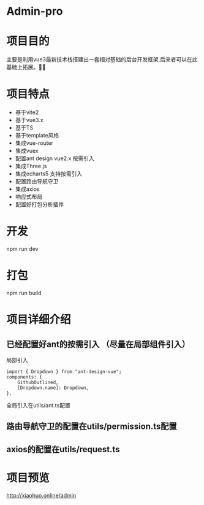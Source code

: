 # Admin-pro

# 项目目的

主要是利用vue3最新技术栈搭建出一套相对基础的后台开发框架,后来者可以在此基础上拓展。

# 项目特点

* 基于vite2
* 基于vue3.x
* 基于TS
* 基于template风格
* 集成vue-router
* 集成vuex
* 配置ant design vue2.x 按需引入
* 集成Three.js
* 集成echarts5 支持按需引入
* 配置路由导航守卫
* 集成axios
* 响应式布局
* 配置好打包分析插件

# 开发

npm run dev

# 打包

npm run build

# 项目详细介绍

## 已经配置好ant的按需引入 （尽量在局部组件引入）

局部引入

```
import { Dropdown } from "ant-design-vue";
components: {
    GithubOutlined,
    [Dropdown.name]: Dropdown,
},
```

全局引入在utils/ant.ts配置

## 路由导航守卫的配置在utils/permission.ts配置

## axios的配置在utils/request.ts

# 项目预览

<http://xiaohuo.online/admin>

